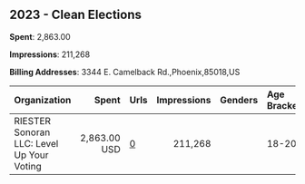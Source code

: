## 2023 - Clean Elections 
**Spent**: 2,863.00

**Impressions**: 211,268

**Billing Addresses**: 3344 E. Camelback Rd.,Phoenix,85018,US

|Organization|Spent|Urls|Impressions|Genders|Age Brackets|Country Codes|
|:---|---:|:---|---:|:---|:---|:---|
|RIESTER Sonoran LLC: Level Up Your Voting|2,863.00 USD|[0](https://www.snap.com/political-ads/asset/e07ee54f272adecf2895c10f47a144d24424b4f1146ab4a4289002cdbb1f2713?mediaType=mp4)|211,268||18-20|united states|

